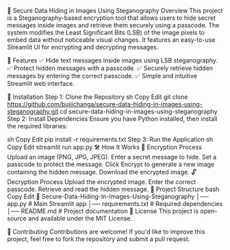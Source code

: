 🔐 Secure Data Hiding in Images Using Steganography
Overview
This project is a Steganography-based encryption tool that allows users to hide secret messages inside images and retrieve them securely using a passcode. The system modifies the Least Significant Bits (LSB) of the image pixels to embed data without noticeable visual changes. It features an easy-to-use Streamlit UI for encrypting and decrypting messages.

📌 Features
✅ Hide text messages inside images using LSB steganography.
✅ Protect hidden messages with a passcode.
✅ Securely retrieve hidden messages by entering the correct passcode.
✅ Simple and intuitive Streamlit web interface.

🚀 Installation
Step 1: Clone the Repository
sh
Copy
Edit
git clone https://github.com/bujjichanga/secure-data-hiding-in-images-using-steganography.git
cd secure-data-hiding-in-images-using-steganography
Step 2: Install Dependencies
Ensure you have Python installed, then install the required libraries:

sh
Copy
Edit
pip install -r requirements.txt
Step 3: Run the Application
sh
Copy
Edit
streamlit run app.py
🛠 How It Works
🔏 Encryption Process
Upload an image (PNG, JPG, JPEG).
Enter a secret message to hide.
Set a passcode to protect the message.
Click Encrypt to generate a new image containing the hidden message.
Download the encrypted image.
🔓 Decryption Process
Upload the encrypted image.
Enter the correct passcode.
Retrieve and read the hidden message.
📂 Project Structure
bash
Copy
Edit
📁 Secure-Data-Hiding-In-Images-Using-Steganography
│── app.py                  # Main Streamlit app
│── requirements.txt         # Required dependencies
│── README.md                # Project documentation
📜 License
This project is open-source and available under the MIT License.

🤝 Contributing
Contributions are welcome! If you'd like to improve this project, feel free to fork the repository and submit a pull request.

